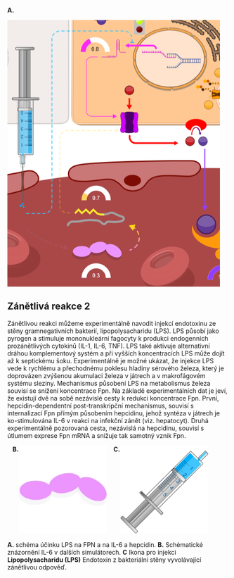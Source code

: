 <style>
img[alt^="imageil6"] {max-width:200px;}
img[alt^="lps"] {max-width:200px;}
</style>
<div class="w3-row">
<div class="w3-half w3-center">




**A.** 

![imagehepcidinlps](imagehepcidinlps.png)



</div>
<div class="w3-half">
<div class="w3-justify w3-margin-left">

## Zánětlivá reakce 2

Zánětlivou reakci můžeme experimentálně navodit injekcí endotoxinu ze stěny gramnegativních bakterií, lipopolysacharidu (LPS). LPS působí jako pyrogen a stimuluje mononukleární fagocyty k produkci endogenních prozánětlivých cytokinů (IL-1, IL-6, TNF). LPS také aktivuje alternativní dráhou komplementový systém a při vyšších koncentracích LPS může dojít až k septickému šoku. Experimentálně je možné ukázat, že injekce LPS vede k rychlému a přechodnému poklesu hladiny sérového železa, který je doprovázen zvýšenou akumulaci železa v játrech a v makrofágovém systému sleziny. Mechanismus působení LPS na metabolismus železa souvisí se snížení koncentrace Fpn. Na základě experimentálních dat je jeví, že existují dvě na sobě nezávislé cesty k redukci koncentrace Fpn. První, hepcidin-dependentní post-transkripční mechanismus, souvisí s internalizací Fpn přímým působením hepcidinu, jehož syntéza v játrech je ko-stimulována IL-6 v reakci na infekční zánět (viz. hepatocyt). Druhá experimentálně pozorovaná cesta, nezávislá na hepcidinu, souvisí s útlumem exprese Fpn mRNA a snižuje tak samotný vznik Fpn.

&nbsp;&nbsp;&nbsp;<b style="vertical-align:top;">B.</b>![imageil6](imageil6.jpg)
&nbsp;&nbsp;&nbsp;<b style="vertical-align:top;">C.</b>![lpsinjection](lpsinjection.jpg) 

**A.** schéma účinku LPS na FPN a na IL-6 a hepcidin. **B.** Schématické znázornění IL-6 v dalších simulátorech. **C** Ikona pro injekci <b>Lipopolysacharidu (LPS)</b> Endotoxin z bakteriální stěny vyvolávající zánětlivou odpověď.

</div>
</div>
</div>
